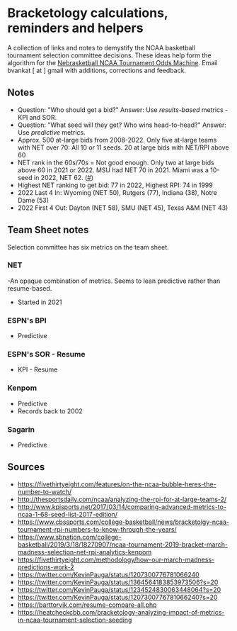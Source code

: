 # Bracketology calculations, reminders and helpers

A collection of links and notes to demystify the NCAA basketball tournament selection committee decisions. These ideas help form the algorithm for the [Nebrasketball NCAA Tournament Odds Machine](https://nebrasketball.info). Email bvankat [ at ] gmail with additions, corrections and feedback.

## Notes

- Question: "Who should get a bid?" Answer: Use *results-based* metrics - KPI and SOR. 
- Question: "What seed will they get? Who wins head-to-head?" Answer: Use *predictive* metrics.
- Approx. 500 at-large bids from 2008-2022. Only five at-large teams with NET over 70: All 10 or 11 seeds. 20 at large bids with NET/RPI above 60 
- NET rank in the 60s/70s = Not good enough. Only two at large bids above 60 in 2021 or 2022. MSU had NET 70 in 2021. Miami was a 10-seed in 2022, NET 62. ([#](https://twitter.com/JohnGasaway/status/1620824438974418952))
- Highest NET ranking to get bid: 77 in 2022, Highest RPI: 74 in 1999
- 2022 Last 4 In: Wyoming (NET 50), Rutgers (77), Indiana (38), Notre Dame (53)
- 2022 First 4 Out: Dayton (NET 58), SMU (NET 45), Texas A&M (NET 43) 

## Team Sheet notes

Selection committee has six metrics on the team sheet. 

### NET
-An opaque combination of metrics. Seems to lean predictive rather than resume-based. 
- Started in 2021

### ESPN's BPI
- Predictive

### ESPN's SOR - Resume
- KPI - Resume

### Kenpom
- Predictive
- Records back to 2002

### Sagarin
- Predictive


## Sources

- https://fivethirtyeight.com/features/on-the-ncaa-bubble-heres-the-number-to-watch/
- http://thesportsdaily.com/ncaa/analyzing-the-rpi-for-at-large-teams-2/
- http://www.kpisports.net/2017/03/14/comparing-advanced-metrics-to-ncaa-1-68-seed-list-2017-edition/
- https://www.cbssports.com/college-basketball/news/bracketolgy-ncaa-tournament-rpi-numbers-to-know-through-the-years/
- https://www.sbnation.com/college-basketball/2019/3/18/18270907/ncaa-tournament-2019-bracket-march-madness-selection-net-rpi-analytics-kenpom
- https://fivethirtyeight.com/methodology/how-our-march-madness-predictions-work-2
- https://twitter.com/KevinPauga/status/1207300776781066240
- https://twitter.com/KevinPauga/status/1364564183853973506?s=20
- https://twitter.com/KevinPauga/status/1234524830063448064?s=20
- https://twitter.com/KevinPauga/status/1207300776781066240?s=20
- https://barttorvik.com/resume-compare-all.php
- https://heatcheckcbb.com/bracketology-analyzing-impact-of-metrics-in-ncaa-tournament-selection-seeding

